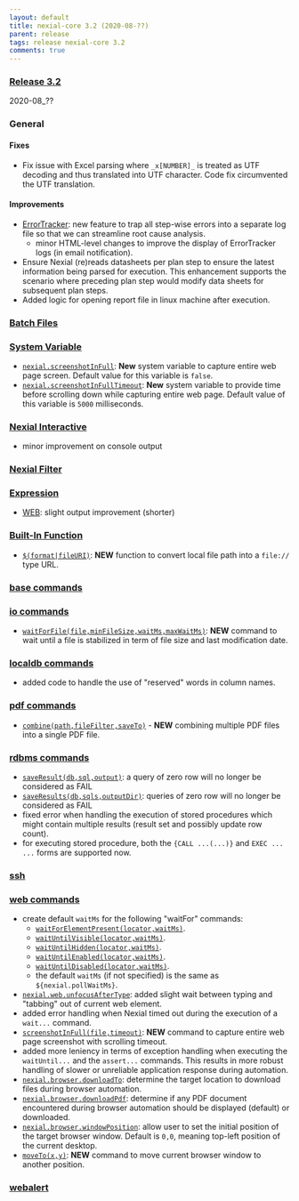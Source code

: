 ```yaml
---
layout: default
title: nexial-core 3.2 (2020-08-??)
parent: release
tags: release nexial-core 3.2
comments: true
---
```


### <a href="https://github.com/nexiality/nexial-core/releases/tag/nexial-core-v3.2_???" class="external-link" target="_nexial_link">Release 3.2</a>
2020-08_??


### General
#### Fixes
- Fix issue with Excel parsing where `_x[NUMBER]_` is treated as UTF decoding and thus translated into UTF character.
  Code fix circumvented the UTF translation.
#### Improvements
- [ErrorTracker](../userguide/ExecutionLogs#errortracker-error-only-log-file): new feature to trap all step-wise errors
  into a separate log file so that we can streamline root cause analysis.
  - minor HTML-level changes to improve the display of ErrorTracker logs (in email notification).
- Ensure Nexial (re)reads datasheets per plan step to ensure the latest information being parsed for execution. This 
  enhancement supports the scenario where preceding plan step would modify data sheets for subsequent plan steps.
- Added logic for opening report file in linux machine after execution.


### [Batch Files](../userguide/BatchFiles)


### [System Variable](../systemvars)
- [`nexial.screenshotInFull`](../systemvars/index#nexial.screenshotInFull): **New** system variable to capture 
entire web page screen. Default value for this variable is `false`.
- [`nexial.screenshotInFullTimeout`](../systemvars/index#nexial.screenshotInFullTimeout): **New** system variable 
to provide time before scrolling down while capturing entire web page. Default value of this variable is `5000` milliseconds.


### [Nexial Interactive](../interactive)
- minor improvement on console output


### [Nexial Filter](../flowcontrols/filter)


### [Expression](../expressions)
- [WEB](../expressions/WEBexpression): slight output improvement (shorter)


### [Built-In Function](../functions)
- [`$(format|fileURI)`](../functions/$(format)#formatfileuritext): **NEW** function to convert local file path into a 
  `file://` type URL.


### [base commands](../commands/base)


### [io commands](../commands/io)
- [`waitForFile(file,minFileSize,waitMs,maxWaitMs)`](../commands/io/waitForFile(file,minFileSize,waitMs,maxWaitMs)):
  **NEW** command to wait until a file is stabilized in term of file size and last modification date.


### [localdb commands](../commands/localdb)
- added code to handle the use of "reserved" words in column names.


### [pdf commands](../commands/pdf)
- [`combine(path,fileFilter,saveTo)`](../commands/pdf/combine(path,fileFilter,saveTo)) - **NEW** combining multiple PDF 
  files into a single PDF file.


### [rdbms commands](../commands/rdbms)
- [`saveResult(db,sql,output)`](../commands/rdbms/saveResult(db,sql,output)): a query of zero row will no longer be 
  considered as FAIL 
- [`saveResults(db,sqls,outputDir)`](../commands/rdbms/saveResults(db,sqls,outputDir)): queries of zero row will no 
  longer be considered as FAIL 
- fixed error when handling the execution of stored procedures which might contain multiple results (result set and 
  possibly update row count). 
- for executing stored procedure, both the `{CALL ...(...)}` and `EXEC ... ...` forms are supported now.


### [ssh](../commands/ssh)


### [web commands](../commands/web)
- create default `waitMs` for the following "waitFor" commands:
  - [`waitForElementPresent(locator,waitMs)`](../commands/web/waitForElementPresent(locator,waitMs)).
  - [`waitUntilVisible(locator,waitMs)`](waitUntilVisible(locator,waitMs)).
  - [`waitUntilHidden(locator,waitMs)`](waitUntilHidden(locator,waitMs)).
  - [`waitUntilEnabled(locator,waitMs)`](waitUntilEnabled(locator,waitMs)).
  - [`waitUntilDisabled(locator,waitMs)`](waitUntilDisabled(locator,waitMs)). 
  - the default `waitMs` (if not specified) is the same as `${nexial.pollWaitMs}`.
- [`nexial.web.unfocusAfterType`](../systemvars/index.html#nexial.web.unfocusAfterType): added slight wait between 
  typing and "tabbing" out of current web element.
- added error handling when Nexial timed out during the execution of a `wait...` command.
- [`screenshotInFull(file,timeout)`](../commands/web/screenshotInFull(file,timeout)): **NEW** command to capture entire 
  web page screenshot with scrolling timeout.
- added more leniency in terms of exception handling when executing the `waitUntil...` and the `assert...` commands.
  This results in more robust handling of slower or unreliable application response during automation.
- [`nexial.browser.downloadTo`](../systemvars/index#nexial.browser.downloadTo): determine the target location to 
  download files during browser automation.
- [`nexial.browser.downloadPdf`](../systemvars/index#nexial.browser.downloadPdf): determine if any PDF document  
  encountered during browser automation should be displayed (default) or downloaded.
- [`nexial.browser.windowPosition`](../systemvars/index#nexial.browser.windowPosition): allow user to set the initial
  position of the target browser window. Default is `0,0`, meaning top-left position of the current desktop.
- [`moveTo(x,y)`](../commands/web/moveTo(x,y)): **NEW** command to move current browser window to another position.


### [webalert](../commands/webalert)
